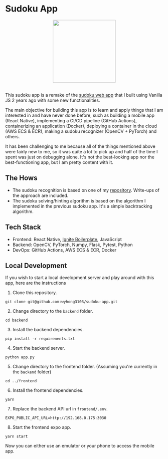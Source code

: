 # Sudoku App

<div align='center'>
    <img src='./assets/demo.gif' width='200'>
</div>

<br>

This sudoku app is a remake of the [sudoku web app](https://github.com/wyhong3103/sudoku) that I built using Vanilla JS 2 years ago with some new functionalities. 

The main objective for building this app is to learn and apply things that I am interested in and have never done before, such as building a mobile app (React Native), implementing a CI/CD pipeline (GitHub Actions), containerizing an application (Docker), deploying a container in the cloud (AWS ECS & ECR), making a sudoku recognizer (OpenCV + PyTorch) and others.

It has been challenging to me because all of the things mentioned above were fairly new to me, so it was quite a lot to pick up and half of the time I spent was just on debugging alone. It's not the best-looking app nor the best-functioning app, but I am pretty content with it.

## The Hows

- The sudoku recognition is based on one of my [repository](https://github.com/wyhong3103/sudoku-recognition). Write-ups of the approach are included.
- The sudoku solving/hinting algorithm is based on the algorithm I implemented in the previous sudoku app. It's a simple backtracking algorithm.

## Tech Stack

- Frontend: React Native, [Ignite Boilerplate](https://docs.infinite.red/ignite-cli/), JavaScript
- Backend: OpenCV, PyTorch, Numpy, Flask, Pytest, Python
- DevOps: GitHub Actions, AWS ECS & ECR, Docker

## Local Development

If you wish to start a local development server and play around with this app, here are the instructions

1. Clone this repository.

```
git clone git@github.com:wyhong3103/sudoku-app.git
```

2. Change directory to the `backend` folder. 

```
cd backend
```

3. Install the backend dependencies.

```
pip install -r requirements.txt
```

4. Start the backend server.

```
python app.py
```

5. Change directory to the frontend folder. (Assuming you're currently in the `backend` folder)

```
cd ../frontend
```

6. Install the frontend dependencies.

```
yarn
```

7. Replace the backend API url in `frontend/.env`.

```
EXPO_PUBLIC_API_URL=http://192.168.0.175:3030
```

8. Start the frontend expo app.

```
yarn start
```

Now you can either use an emulator or your phone to access the mobile app.